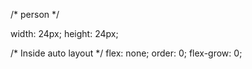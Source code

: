 /* person */

width: 24px;
height: 24px;


/* Inside auto layout */
flex: none;
order: 0;
flex-grow: 0;
